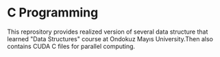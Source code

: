 # C Programming

This reprository provides realized version of several data structure that learned "Data Structures" course at Ondokuz Mayıs University.Then also contains CUDA C files for parallel computing.
